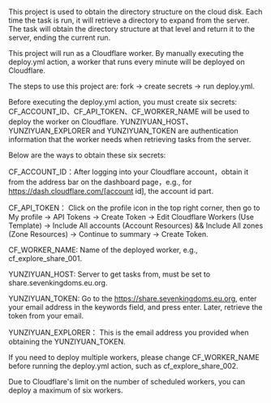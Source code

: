 This project is used to obtain the directory structure on the cloud disk. Each time the task is run, it will retrieve a directory to expand from the server. The task will obtain the directory structure at that level and return it to the server, ending the current run.

This project will run as a Cloudflare worker. By manually executing the deploy.yml action, a worker that runs every minute will be deployed on Cloudflare.

The steps to use this project are: fork -> create secrets -> run deploy.yml.

Before executing the deploy.yml action, you must create six secrets: CF_ACCOUNT_ID、CF_API_TOKEN、CF_WORKER_NAME will be used to deploy the worker on Cloudflare. YUNZIYUAN_HOST、YUNZIYUAN_EXPLORER and YUNZIYUAN_TOKEN are authentication information that the worker needs when retrieving tasks from the server.

Below are the ways to obtain these six secrets:

CF_ACCOUNT_ID：After logging into your Cloudflare account，obtain it from the address bar on the dashboard page，e.g., for https://dash.cloudflare.com/[account id], the account id part.

CF_API_TOKEN： Click on the profile icon in the top right corner, then go to My profile -> API Tokens -> Create Token -> Edit Cloudflare Workers (Use Template) -> Include All accounts (Account Resources) && Include All zones (Zone Resources) -> Continue to summary -> Create Token.

CF_WORKER_NAME: Name of the deployed worker, e.g., cf_explore_share_001.

YUNZIYUAN_HOST: Server to get tasks from, must be set to share.sevenkingdoms.eu.org.

YUNZIYUAN_TOKEN: Go to the https://share.sevenkingdoms.eu.org, enter your email address in the keywords field, and press enter. Later, retrieve the token from your email.

YUNZIYUAN_EXPLORER： This is the email address you provided when obtaining the YUNZIYUAN_TOKEN.

If you need to deploy multiple workers, please change CF_WORKER_NAME before running the deploy.yml action, such as cf_explore_share_002.

Due to Cloudflare's limit on the number of scheduled workers, you can deploy a maximum of six workers. 